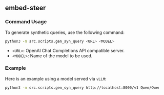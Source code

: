 ## embed-steer

### Command Usage

To generate synthetic queries, use the following command:

```bash
python3 -m src.scripts.gen_syn_query <URL> <MODEL>
```

- `<URL>`: OpenAI Chat Completions API compatible server.
- `<MODEL>`: Name of the model to be used.

### Example

Here is an example using a model served via `vLLM`:

```bash
python3 -m src.scripts.gen_syn_query http://localhost:8000/v1 Qwen/Qwen2.5-0.5B-Instruct
```
